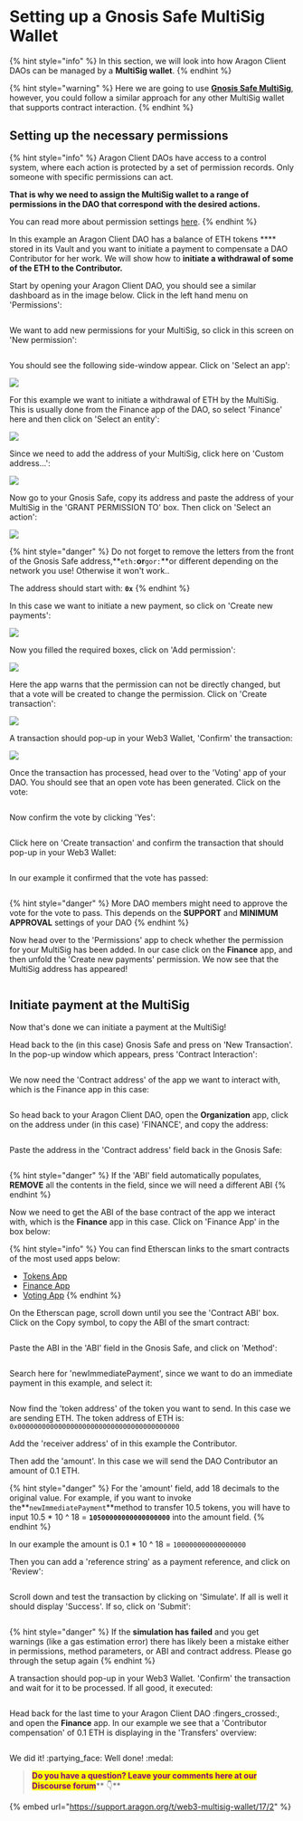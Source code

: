 # Setting up a Gnosis Safe MultiSig Wallet

{% hint style="info" %}
In this section, we will look into how Aragon Client DAOs can be managed by a **MultiSig wallet**.
{% endhint %}

{% hint style="warning" %}
Here we are going to use [**Gnosis Safe MultiSig**](https://gnosis-safe.io), however, you could follow a similar approach for any other MultiSig wallet that supports contract interaction.
{% endhint %}

###

## Setting up the necessary permissions

{% hint style="info" %}
Aragon Client DAOs have access to a control system, where each action is protected by a set of permission records. Only someone with specific permissions can act.

**That is why we need to assign the MultiSig wallet to a range of permissions in the DAO that correspond with the desired actions.**

You can read more about permission settings [here](aragon-client/explore-template-dao/system-setting/permissions-setting.md).
{% endhint %}



In this example an Aragon Client DAO has a balance of ETH tokens **** stored in its Vault and you want to initiate a payment to compensate a DAO Contributor for her work. We will show how to **initiate a withdrawal of some of the ETH to the Contributor.**



Start by opening your Aragon Client DAO, you should see a similar dashboard as in the image below. Click in the left hand menu on 'Permissions':

<figure><img src="../.gitbook/assets/image (43).png" alt=""><figcaption></figcaption></figure>



We want to add new permissions for your MultiSig, so click in this screen on 'New permission':

<figure><img src="../.gitbook/assets/image (34).png" alt=""><figcaption></figcaption></figure>



You should see the following side-window appear. Click on 'Select an app':

![](<../.gitbook/assets/image (21).png>)



For this example we want to initiate a withdrawal of ETH by the MultiSig. This is usually done from the Finance app of the DAO, so select 'Finance' here and then click on 'Select an entity':

![](<../.gitbook/assets/image (30).png>)



Since we need to add the address of your MultiSig, click here on 'Custom address...':

![](<../.gitbook/assets/image (39).png>)



Now go to your Gnosis Safe, copy its address and paste the address of your MultiSig in the 'GRANT PERMISSION TO' box. Then click on 'Select an action':

![](<../.gitbook/assets/image (42).png>)



{% hint style="danger" %}
Do not forget to remove the letters from the front of the Gnosis Safe address,**`eth:`**or**`gor:`**or different depending on the network you use! Otherwise it won't work..

The address should start with: **`0x`**
{% endhint %}



In this case we want to initiate a new payment, so click on 'Create new payments':

![](<../.gitbook/assets/image (54).png>)



Now you filled the required boxes, click on 'Add permission':

![](<../.gitbook/assets/image (40).png>)



Here the app warns that the permission can not be directly changed, but that a vote will be created to change the permission. Click on 'Create transaction':

![](<../.gitbook/assets/image (44).png>)



A transaction should pop-up in your Web3 Wallet, 'Confirm' the transaction:

![](<../.gitbook/assets/image (27).png>)



Once the transaction has processed, head over to the 'Voting' app of your DAO. You should see that an open vote has been generated. Click on the vote:

<figure><img src="../.gitbook/assets/image (36).png" alt=""><figcaption></figcaption></figure>



Now confirm the vote by clicking 'Yes':

<figure><img src="../.gitbook/assets/image (51).png" alt=""><figcaption></figcaption></figure>



Click here on 'Create transaction' and confirm the transaction that should pop-up in your Web3 Wallet:

<figure><img src="../.gitbook/assets/image (19).png" alt=""><figcaption></figcaption></figure>



In our example it confirmed that the vote has passed:

<figure><img src="../.gitbook/assets/image (32).png" alt=""><figcaption></figcaption></figure>

{% hint style="danger" %}
More DAO members might need to approve the vote for the vote to pass. This depends on the **SUPPORT** and **MINIMUM APPROVAL** settings of your DAO
{% endhint %}



Now head over to the 'Permissions' app to check whether the permission for your MultiSig has been added. In our case click on the **Finance** app, and then unfold the 'Create new payments' permission. We now see that the MultiSig address has appeared!

<figure><img src="../.gitbook/assets/image (29).png" alt=""><figcaption></figcaption></figure>



## Initiate payment at the MultiSig

Now that's done we can initiate a payment at the MultiSig!



Head back to the (in this case) Gnosis Safe and press on 'New Transaction'. In the pop-up window which appears, press 'Contract Interaction':

<figure><img src="../.gitbook/assets/image (50).png" alt=""><figcaption></figcaption></figure>



We now need the 'Contract address' of the app we want to interact with, which is the Finance app in this case:

<figure><img src="../.gitbook/assets/image (53).png" alt=""><figcaption></figcaption></figure>



So head back to your Aragon Client DAO, open the **Organization** app, click on the address under (in this case) 'FINANCE', and copy the address:

<figure><img src="../.gitbook/assets/image (49).png" alt=""><figcaption></figcaption></figure>



Paste the address in the 'Contract address' field back in the Gnosis Safe:

<figure><img src="../.gitbook/assets/image (26).png" alt=""><figcaption></figcaption></figure>

{% hint style="danger" %}
If the 'ABI' field automatically populates, **REMOVE** all the contents in the field, since we will need a different ABI
{% endhint %}



Now we need to get the ABI of the base contract of the app we interact with, which is the **Finance** app in this case. Click on 'Finance App' in the box below:

{% hint style="info" %}
You can find Etherscan links to the smart contracts of the most used apps below:

* [Tokens App](https://etherscan.io/address/0xde3A93028F2283cc28756B3674BD657eaFB992f4#code)
* [Finance App](https://etherscan.io/address/0x836835289A2E81B66AE5d95b7c8dBC0480dCf9da#code)
* [Voting App](https://etherscan.io/address/0xb935C3D80229d5D92f3761b17Cd81dC2610e3a45#code)
{% endhint %}



On the Etherscan page, scroll down until you see the 'Contract ABI' box. Click on the Copy symbol, to copy the ABI of the smart contract:

<figure><img src="../.gitbook/assets/image (47).png" alt=""><figcaption></figcaption></figure>



Paste the ABI in the 'ABI' field in the Gnosis Safe, and click on 'Method':

<figure><img src="../.gitbook/assets/image (46).png" alt=""><figcaption></figcaption></figure>



Search here for 'newImmediatePayment', since we want to do an immediate payment in this example, and select it:

<figure><img src="../.gitbook/assets/image (48).png" alt=""><figcaption></figcaption></figure>



Now find the 'token address' of the token you want to send. In this case we are sending ETH. The token address of ETH is: `0x0000000000000000000000000000000000000000`

Add the 'receiver address' of in this example the Contributor.

Then add the 'amount'. In this case we will send the DAO Contributor an amount of 0.1 ETH.

{% hint style="danger" %}
For the 'amount' field, add 18 decimals to the original value. For example, if you want to invoke the**`newImmediatePayment`**method to transfer 10.5 tokens, you will have to input 10.5 \* 10 ^ 18 = **`10500000000000000000`** into the amount field.
{% endhint %}

In our example the amount is 0.1 \* 10 ^ 18 = `100000000000000000`

Then you can add a 'reference string' as a payment reference, and click on 'Review':

<figure><img src="../.gitbook/assets/image (28).png" alt=""><figcaption></figcaption></figure>



Scroll down and test the transaction by clicking on 'Simulate'. If all is well it should display 'Success'. If so, click on 'Submit':

<figure><img src="../.gitbook/assets/image (24).png" alt=""><figcaption></figcaption></figure>

{% hint style="danger" %}
If the **simulation has failed** and you get warnings (like a gas estimation error) there has likely been a mistake either in permissions, method parameters, or ABI and contract address. Please go through the setup again
{% endhint %}



A transaction should pop-up in your Web3 Wallet. 'Confirm' the transaction and wait for it to be processed. If all good, it executed:

<figure><img src="../.gitbook/assets/image (35).png" alt=""><figcaption></figcaption></figure>



Head back for the last time to your Aragon Client DAO :fingers\_crossed:, and open the **Finance** app. In our example we see that a 'Contributor compensation' of 0.1 ETH is displaying in the 'Transfers' overview:

<figure><img src="../.gitbook/assets/image (18).png" alt=""><figcaption></figcaption></figure>

We did it! :partying\_face: Well done! :medal:



> <mark style="color:purple;">**Do you have a question? Leave your comments here at our Discourse forum**</mark>** 👇**

{% embed url="https://support.aragon.org/t/web3-multisig-wallet/17/2" %}
